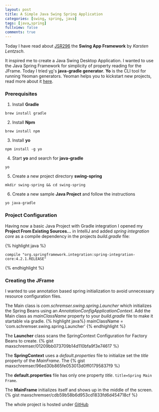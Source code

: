 ```yaml
---
layout: post
title: A Simple Java Swing Spring Application
categories: [swing, spring, java]
tags: [java,spring]
fullview: false
comments: true
---
```


Today I have read about [JSR296](//www.jgoodies.com/download/presentations/jsr296.pdf) the **Swing App Framework** by *Karsten Lentzsch*.

It inspired me to create a Java Swing Desktop Application. I wanted to use the Java Spring Framework for simplicity of 
property reading for the JFrame. Today I tried [yo](//github.com/yeoman/yo)'s 
**java-gradle generator**. **Yo** is the CLI tool for running Yeoman generators. 
Yeoman helps you to kickstart new projects, read more about it [here](//yeoman.io).
 
### Prerequisites

1. Install **Gradle**
 ```
 brew install gradle
 ```
 
2. Install **Npm**
```
brew install npm
```

3. Install **yo**
```
npm install -g yo
```

4. Start **yo** and search for **java-gradle** 
```
yo
```

5. Create a new project directory **swing-spring**
```
mkdir swing-spring && cd swing-spring
```

6. Create a new sample **Java Project** and follow the instructions
```
yo java-gradle
```

### Project Configuration
Having now a basic Java Project with Gradle integration I opened my **Project From Existing Sources...** in IntelliJ and
added *spring integration core* as a compile dependency in the projects *build.gradle* file:

{% highlight java %}

    compile "org.springframework.integration:spring-integration-core:4.2.1.RELEASE"

{% endhighlight %}


### Creating the JFrame
I wanted to use annotation based spring initialization to avoid unnecessary resource configuration files.

The Main class is *com.schremser.swing.spring.Launcher* which initializes the Spring Beans using an 
*AnnotationConfigApplicationContext*. Add the Main class as *mainClassName* property to your *build.gradle* file to
make it startable via gradle.
{% highlight java%}
mainClassName = 'com.schremser.swing.spring.Launcher'
{% endhighlight %}

The **Launcher** class scans the SpringContext Configuration for Factory Beans to create. 
{% gist maxschremser/01209bb073709b14d110bfa9f3e74617 %}

The **SpringContext** uses a *default.properties* file to initialize set the *title* property of the *MainFrame*. The
{% gist maxschremser/96ed30b865fe053013d0ff01795837f9 %}

The **default.properties** file has only one property *title*. ```title=Spring Main Frame```.

The **MainFrame** initializes itself and shows up in the middle of the screen.
{% gist maxschremser/cdb59b58b6d953cd1833fd6d454718cf %}

The whole project is hosted under [GitHub](https://github.com/maxschremser/spring-swing)